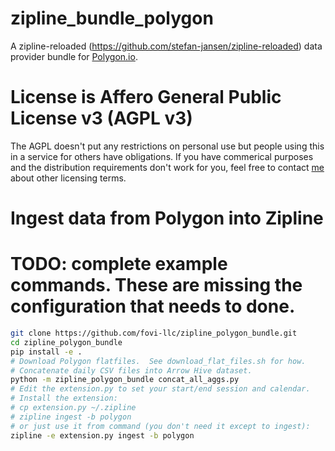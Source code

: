 # zipline_bundle_polygon
A zipline-reloaded (https://github.com/stefan-jansen/zipline-reloaded) data provider bundle for [Polygon.io](https://polygon.io/).

# License is Affero General Public License v3 (AGPL v3)
The AGPL doesn't put any restrictions on personal use but people using this in a service for others have obligations.  If you have commerical purposes and the distribution requirements don't work for you, feel free to contact [me](https://www.linkedin.com/in/jamespaulwhite/) about other licensing terms.

# Ingest data from Polygon into Zipline

# TODO: complete example commands.  These are missing the configuration that needs to done.

```bash
git clone https://github.com/fovi-llc/zipline_polygon_bundle.git
cd zipline_polygon_bundle
pip install -e .
# Download Polygon flatfiles.  See download_flat_files.sh for how.
# Concatenate daily CSV files into Arrow Hive dataset.
python -m zipline_polygon_bundle concat_all_aggs.py
# Edit the extension.py to set your start/end session and calendar.
# Install the extension:
# cp extension.py ~/.zipline
# zipline ingest -b polygon
# or just use it from command (you don't need it except to ingest):
zipline -e extension.py ingest -b polygon
```

